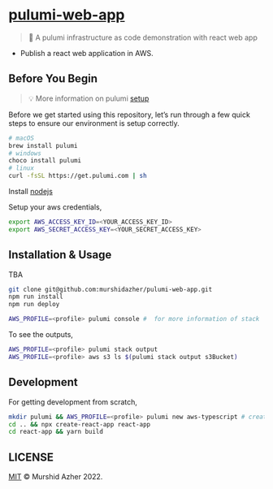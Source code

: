 # [pulumi-web-app](https://github.com/murshidazher/pulumi-web-app)

> 🐛 A pulumi infrastructure as code demonstration with react web app

- Publish a react web application in AWS.

## Before You Begin

> :bulb: More information on pulumi [setup](https://www.pulumi.com/docs/get-started/aws/begin/)

Before we get started using this repository, let’s run through a few quick steps to ensure our environment is setup correctly.

```sh
# macOS
brew install pulumi
# windows
choco install pulumi
# linux
curl -fsSL https://get.pulumi.com | sh
```

Install [nodejs](https://nodejs.org/en/download/)

Setup your aws credentials,

```sh
export AWS_ACCESS_KEY_ID=<YOUR_ACCESS_KEY_ID>
export AWS_SECRET_ACCESS_KEY=<YOUR_SECRET_ACCESS_KEY>
```

## Installation & Usage

TBA

```sh
git clone git@github.com:murshidazher/pulumi-web-app.git
npm run install
npm run deploy
```

```sh
AWS_PROFILE=<profile> pulumi console #  for more information of stack
```

To see the outputs,

```sh
AWS_PROFILE=<profile> pulumi stack output
AWS_PROFILE=<profile> aws s3 ls $(pulumi stack output s3Bucket)
```

## Development

For getting development from scratch,

```sh
mkdir pulumi && AWS_PROFILE=<profile> pulumi new aws-typescript # create a pulumi account
cd .. && npx create-react-app react-app
cd react-app && yarn build
```

## LICENSE

[MIT](./LICENSE) &copy; Murshid Azher 2022.
